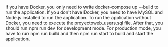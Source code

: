 If you have Docker, you only need to write docker-compose up --build to run the application.
If you don't have Docker, you need to have MySQL and Node.js installed to run the application. To run the application without Docker, you need to execute the proyectoweb_users.sql file. After that, you should run npm run dev for development mode. For production mode, you have to run npm run build and then npm run start to build and start the application.
